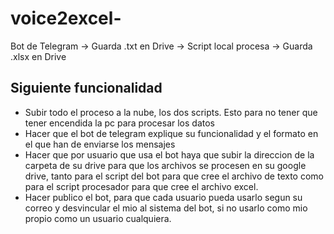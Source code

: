 # voice2excel-
Bot de Telegram → Guarda .txt en Drive → Script local procesa → Guarda .xlsx en Drive

## Siguiente funcionalidad
* Subir todo el proceso a la nube, los dos scripts. Esto para no tener que tener encendida la pc para procesar los datos
* Hacer que el bot de telegram explique su funcionalidad y el formato en el que han de enviarse los mensajes
* Hacer que por usuario que usa el bot haya que subir la direccion de la carpeta de su drive para que los archivos se procesen en su google drive, tanto para el script del bot para que cree el archivo de texto como para el script procesador para que cree el archivo excel.
* Hacer publico el bot, para que cada usuario pueda usarlo segun su correo y desvincular el mio al sistema del bot, si no usarlo como mio propio como un usuario cualquiera.
